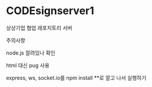 # CODEsignserver1
상상기업 협업 레포지토리 서버

주의사항

node.js 깔려있나 확인

html 대신 pug 사용

express, ws, socket.io를 npm install **로 깔고 나서 실행하기
